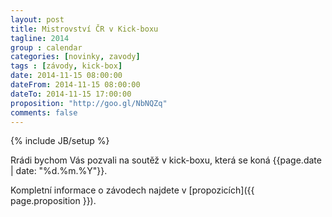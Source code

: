 ```yaml
---
layout: post
title: Mistrovství ČR v Kick-boxu
tagline: 2014
group : calendar
categories: [novinky, zavody]
tags : [závody, kick-box]
date: 2014-11-15 08:00:00
dateFrom: 2014-11-15 08:00:00
dateTo: 2014-11-15 17:00:00
proposition: "http://goo.gl/NbNQZq"
comments: false
---
```

{% include JB/setup %}

Rrádi bychom Vás pozvali na soutěž v kick-boxu, která se koná {{page.date | date: "%d.%m.%Y"}}.

Kompletní informace o závodech najdete v [propozicích]({{ page.proposition }}).